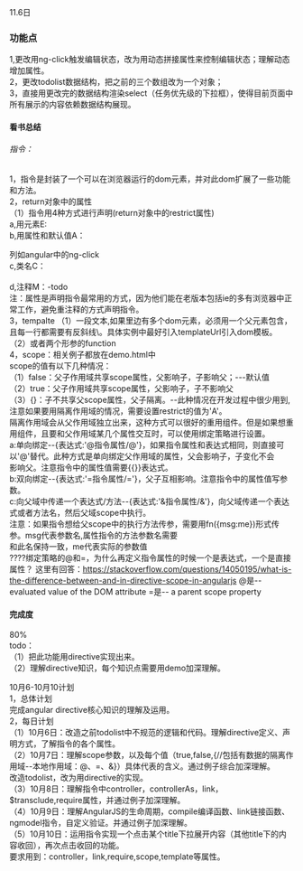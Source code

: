 11.6日<br>
### 功能点<br>
1,更改用ng-click触发编辑状态，改为用动态拼接属性来控制编辑状态；理解动态增加属性。<br>
2，更改todolist数据结构，把之前的三个数组改为一个对象；<br>
3，直接用更改完的数据结构渲染select（任务优先级的下拉框），使得目前页面中所有展示的内容依赖数据结构展现。<br>
#### 看书总结<br>
###### 指令：<br>
1，指令是封装了一个可以在浏览器运行的dom元素，并对此dom扩展了一些功能和方法。<br>
2，return对象中的属性<br>
   （1）指令用4种方式进行声明(return对象中的restrict属性) <br>
        a,用元素E:<my-directive></my-directive> <br>
        b,用属性和默认值A：<div my-directive="值/表达式"></div> 列如angular中的ng-click <br>
        c,类名C：<div class="my-directive:值/表达式"></div>   <br>
        d,注释M：-todo <br>
        注：属性是声明指令最常用的方式，因为他们能在老版本包括ie的多有浏览器中正常工作，避免重注释的方式声明指令。<br>
3，tempalte
（1）一段文本,如果里边有多个dom元素，必须用一个父元素包含，且每一行都需要有反斜线\。具体实例中最好引入templateUrl引入dom模板。<br>
（2）或者两个形参的function<br>
4，scope：相关例子都放在demo.html中<br>
scope的值有以下几种情况：<br>
（1）false：父子作用域共享scope属性，父影响子，子影响父；---默认值<br>
（2）true：父子作用域共享scope属性，父影响子，子不影响父<br>
（3）{}：子不共享父scope属性，父子隔离。--此种情况在开发过程中很少用到,注意如果要用隔离作用域的情况，需要设置restrict的值为'A'。<br>
隔离作用域会从父作用域独立出来，这种方式可以很好的重用组件。但是如果想重用组件，且要和父作用域某几个属性交互时，可以使用绑定策略进行设置。<br>
    a:单向绑定--{表达式:'@指令属性/@'}，如果指令属性和表达式相同，则直接可以'@'替代。此种方式是单向绑定父作用域的属性，父会影响子，子变化不会<br>
      影响父。注意指令中的属性值需要{{}}表达式。<br>
    b:双向绑定--{表达式:'=指令属性/='}，父子互相影响。注意指令中的属性值写参数。<br>
    c:向父域中传递一个表达式/方法--{表达式:'&指令属性/&'}，向父域传递一个表达式或者方法名，然后父域scope中执行。<br>
      注意：如果指令想给父scope中的执行方法传参，需要用fn({msg:me})形式传参。msg代表参数名,属性指令的方法参数名需要<br>
            和此名保持一致，me代表实际的参数值<br>
????绑定策略的@和=，为什么再定义指令属性的时候一个是表达式，一个是直接属性？
这里有回答：https://stackoverflow.com/questions/14050195/what-is-the-difference-between-and-in-directive-scope-in-angularjs
@是--evaluated value of the DOM attribute
=是-- a parent scope property

#### 完成度<br>
80%<br>
todo：<br>
（1）把此功能用directive实现出来。<br>
（2）理解directive知识，每个知识点需要用demo加深理解。<br>


10月6-10月10计划<br>
1，总体计划<br>
完成angular directive核心知识的理解及运用。<br>
2，每日计划<br>
（1）10月6日：改造之前todolist中不规范的逻辑和代码。理解directive定义、声明方式，了解指令的各个属性。<br>
（2）10月7日：理解scope参数，以及每个值（true,false,{//包括有数据的隔离作用域--本地作用域：@、=、&}）具体代表的含义。通过例子综合加深理解。<br>
              改造todolist，改为用directive的实现。<br>
（3）10月8日：理解指令中controller，controllerAs，link，$transclude,require属性，并通过例子加深理解。<br>
（4）10月9日：理解AngularJS的生命周期，compile编译函数、link链接函数、ngmodel指令，自定义验证。并通过例子加深理解。<br>
（5）10月10日：运用指令实现一个点击某个title下拉展开内容（其他title下的内容收回），再次点击收回的功能。<br>
              要求用到：controller，link,require,scope,template等属性。<br>


